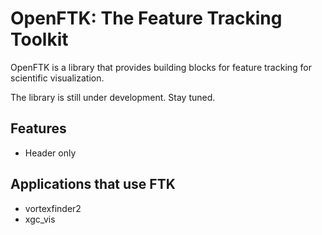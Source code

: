 # OpenFTK: The Feature Tracking Toolkit

OpenFTK is a library that provides building blocks for feature tracking for scientific visualization.

The library is still under development.  Stay tuned.

## Features

* Header only

## Applications that use FTK

* vortexfinder2
* xgc_vis